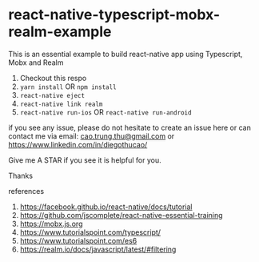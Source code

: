 # react-native-typescript-mobx-realm-example
This is an essential example to build react-native app using Typescript, Mobx and Realm

1. Checkout this respo
2. `yarn install` OR `npm install`
3. `react-native eject`
4. `react-native link realm`
5. `react-native run-ios` OR `react-native run-android`



if you see any issue, please do not hesitate to create an issue here or can contact me via email: cao.trung.thu@gmail.com or https://www.linkedin.com/in/diegothucao/

Give me A STAR if you see it is helpful for you.

Thanks

references
1. https://facebook.github.io/react-native/docs/tutorial
2. https://github.com/jscomplete/react-native-essential-training
3. https://mobx.js.org
4. https://www.tutorialspoint.com/typescript/
5. https://www.tutorialspoint.com/es6
6. https://realm.io/docs/javascript/latest/#filtering
